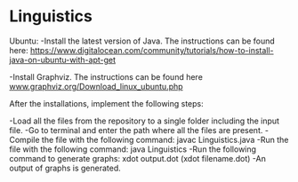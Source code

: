 # Linguistics


Ubuntu:
-Install the latest version of Java. The instructions can be found here:
https://www.digitalocean.com/community/tutorials/how-to-install-java-on-ubuntu-with-apt-get

-Install Graphviz. The instructions can be found here
www.graphviz.org/Download_linux_ubuntu.php

After the installations, implement the following steps:

-Load all the files from the repository to a single folder including the input file.
-Go to terminal and enter the path where all the files are present.
-Compile the file with the following command: javac Linguistics.java
-Run the file with the following command: java Linguistics
-Run the following command to generate graphs: xdot output.dot (xdot filename.dot)
-An output of graphs is generated.

